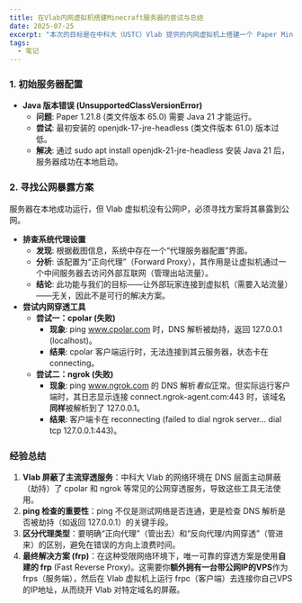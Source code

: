 ```yaml
---
title: 在Vlab内网虚拟机搭建Minecraft服务器的尝试与总结
date: 2025-07-25
excerpt: "本次的目标是在中科大（USTC）Vlab 提供的内网虚拟机上搭建一个 Paper Minecraft (1.21.8) 服务器，并尝试通过内网穿透使其能从公网访问。"
tags:
  - 笔记
---
```


### **1\. 初始服务器配置**

* **Java 版本错误 (UnsupportedClassVersionError)**  
  * **问题**: Paper 1.21.8 (类文件版本 65.0) 需要 Java 21 才能运行。  
  * **尝试**: 最初安装的 openjdk-17-jre-headless (类文件版本 61.0) 版本过低。  
  * **解决**: 通过 sudo apt install openjdk-21-jre-headless 安装 Java 21 后，服务器成功在本地启动。

### **2\. 寻找公网暴露方案**

服务器在本地成功运行，但 Vlab 虚拟机没有公网IP，必须寻找方案将其暴露到公网。

* **排查系统代理设置**  
  * **发现**: 根据截图信息，系统中存在一个“代理服务器配置”界面。  
  * **分析**: 该配置为“正向代理”（Forward Proxy），其作用是让虚拟机通过一个中间服务器去访问外部互联网（管理出站流量）。  
  * **结论**: 此功能与我们的目标——让外部玩家连接到虚拟机（需要入站流量）——无关，因此不是可行的解决方案。  
* **尝试内网穿透工具**  
  * **尝试一：cpolar (失败)**  
    * **现象**: ping www.cpolar.com 时，DNS 解析被劫持，返回 127.0.0.1 (localhost)。  
    * **结果**: cpolar 客户端运行时，无法连接到其云服务器，状态卡在 connecting。  
  * **尝试二：ngrok (失败)**  
    * **现象**: ping www.ngrok.com 的 DNS 解析*看似*正常。但实际运行客户端时，其日志显示连接 connect.ngrok-agent.com:443 时，该域名**同样**被解析到了 127.0.0.1。  
    * **结果**: 客户端卡在 reconnecting (failed to dial ngrok server... dial tcp 127.0.0.1:443)。

### **经验总结**

1. **Vlab 屏蔽了主流穿透服务**：中科大 Vlab 的网络环境在 DNS 层面主动屏蔽（劫持）了 cpolar 和 ngrok 等常见的公网穿透服务，导致这些工具无法使用。  
2. **ping 检查的重要性**：ping 不仅是测试网络是否连通，更是检查 DNS 解析是否被劫持（如返回 127.0.0.1）的关键手段。  
3. **区分代理类型**：要明确“正向代理”（管出去）和“反向代理/内网穿透”（管进来）的区别，避免在错误的方向上浪费时间。  
4. **最终解决方案 (frp)**：在这种受限网络环境下，唯一可靠的穿透方案是使用**自建的 frp** (Fast Reverse Proxy)。这需要你**额外拥有一台带公网IP的VPS**作为 frps（服务端），然后在 Vlab 虚拟机上运行 frpc（客户端）去连接你自己VPS的IP地址，从而绕开 Vlab 对特定域名的屏蔽。